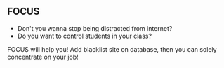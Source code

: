 ## FOCUS

- Don't you wanna stop being distracted from internet? 
- Do you want to control students in your class? 

FOCUS will help you! Add blacklist site on database, then you can solely concentrate on your job! 




